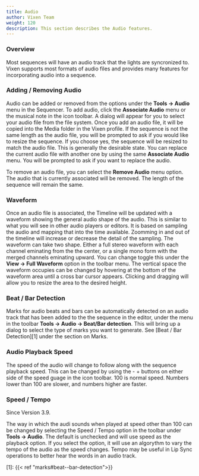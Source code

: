 ```yaml
---
title: Audio
author: Vixen Team
weight: 120
description: This section describes the Audio features.
---
```


### Overview

Most sequences will have an audio track that the lights are syncronized to. Vixen supports most formats of audio files and provides many features for incorporating audio into a sequence.

### Adding / Removing Audio

Audio can be added or removed from the options under the **Tools -> Audio** menu in the Sequencer. To add audio, click the **Associate Audio** menu or the musical note in the icon toolbar. A dialog will appear for you to select your audio file from the file system. Once you add an audio file, it will be copied into the Media folder in the Vixen profile. If the sequence is not the same length as the audio file, you will be prompted to ask if you would like to resize the sequence. If you choose yes, the sequence will be resized to match the audio file. This is generally the desirable state. You can replace the current audio file with another one by using the same **Associate Audio** menu. You will be prompted to ask if you want to replace the audio.

To remove an audio file, you can select the **Remove Audio** menu option. The audio that is currently associated will be removed. The length of the sequence will remain the same.

### Waveform

Once an audio file is associated, the Timeline will be updated with a waveform showing the general audio shape of the audio. This is similar to what you will see in other audio players or editors. It is based on sampling the audio and mapping that into the time available. Zoomming in and out of the timeline will increase or decrease the detail of the sampling. The waveform can take two shape. Either a full stereo waveform with each channel eminating from the the center, or a single mono form with the merged channels eminating upward. You can change toggle this under the **View -> Full Waveform** option in the toolbar menu. The vertical space the waveform occupies can be changed by hovering at the bottom of the waveform area until a cross bar cursor appears. Clicking and dragging will allow you to resize the area to the desired height.

### Beat / Bar Detection

Marks for audio beats and bars can be automatically detected on an audio track that has been added to the the sequence in the editor, under the menu in the toolbar **Tools -> Audio -> Beat/Bar detection**.  This will bring up a dialog to select the type of marks you want to generate. See [Beat / Bar Detection][1] under the section on Marks.

### Audio Playback Speed

The speed of the audio will change to follow along with the sequence playback speed. This can be changed by using the - + buttons on either side of the speed guage in the icon toolbar. 100 is normal speed. Numbers lower than 100 are slower, and numbers higher are faster.

### Speed / Tempo

Since Version 3.9.

The way in which the audi sounds when played at speed other than 100 can be changed by selecting the Speed / Tempo option in the toolbar under **Tools -> Audio**. The default is unchecked and will use speed as the playback option. If you select the option, it will use an algorythm to vary the tempo of the audio as the speed changes. Tempo may be useful in Lip Sync operations to better hear the words in an audio track.

[1]: {{< ref "marks#beat--bar-detection">}}
